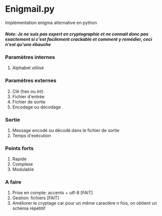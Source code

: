 # Enigmail.py

Implémentation enigma alternative en python

##### Note: Je ne suis pas expert en cryptographie et ne connait donc pas exactement si c'est facilement crackable et comment y remédier, ceci n'est qu'une ébauche

### Paramètres internes
1. Alphabet utilisé

### Paramètres externes
2. Clé (hex ou int)
3. Fichier d'entrée
4. Fichier de sortie
5. Encodage ou décodage

### Sortie
1. Message encodé ou décodé dans le fichier de sortie
2. Temps d'exécution

### Points forts
1. Rapide
2. Complexe
3. Modulable

### A faire
1. Prise en compte: accents + utf-8 [FAIT]
2. Gestion: fichiers [FAIT]
3. Améliorer le cryptage car pour un même caractère n fois, on obtient un schéma répétitif
